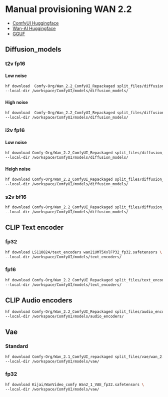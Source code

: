 # Manual provisioning WAN 2.2

- [ComfyUI Huggingface](https://huggingface.co/Comfy-Org/Wan_2.2_ComfyUI_Repackaged/tree/main/split_files)
- [Wan-AI Huggingface](https://huggingface.co/Wan-AI)
- [GGUF](https://huggingface.co/QuantStack)

## Diffusion_models

### t2v fp16

#### Low noise

```bash
hf download  Comfy-Org/Wan_2.2_ComfyUI_Repackaged split_files/diffusion_models/wan2.2_t2v_low_noise_14B_fp16.safetensors \
--local-dir /workspace/ComfyUI/models/diffusion_models/
```

#### High noise

```bash
hf download  Comfy-Org/Wan_2.2_ComfyUI_Repackaged split_files/diffusion_models/wan2.2_t2v_high_noise_14B_fp16.safetensors \
--local-dir /workspace/ComfyUI/models/diffusion_models/
``` 

### i2v fp16

#### Low noise

```bash
hf download Comfy-Org/Wan_2.2_ComfyUI_Repackaged split_files/diffusion_models/wan2.2_i2v_low_noise_14B_fp16.safetensors \
--local-dir /workspace/ComfyUI/models/diffusion_models/
```

#### Heigh noise

```bash
hf download Comfy-Org/Wan_2.2_ComfyUI_Repackaged split_files/diffusion_models/wan2.2_i2v_high_noise_14B_fp16.safetensors \
--local-dir /workspace/ComfyUI/models/diffusion_models/
```

### s2v bf16

```bash
hf download Comfy-Org/Wan_2.2_ComfyUI_Repackaged split_files/diffusion_models/wan2.2_s2v_14B_bf16.safetensors \
--local-dir /workspace/ComfyUI/models/diffusion_models/
```

## CLIP Text encoder

### fp32

```bash
hf download LS110824/text_encoders wan21UMT5XxlFP32_fp32.safetensors \
--local-dir /workspace/ComfyUI/models/text_encoders/
```

### fp16

```bash
hf download Comfy-Org/Wan_2.2_ComfyUI_Repackaged split_files/text_encoders/umt5_xxl_fp16.safetensors \
--local-dir /workspace/ComfyUI/models/text_encoders/
```

## CLIP Audio encoders

```bash
hf download Comfy-Org/Wan_2.2_ComfyUI_Repackaged split_files/audio_encoders/wav2vec2_large_english_fp16.safetensors \
--local-dir /workspace/ComfyUI/models/audio_encoders/
```

## Vae

### Standard

```bash
hf download Comfy-Org/Wan_2.1_ComfyUI_repackaged split_files/vae/wan_2.1_vae.safetensors \
--local-dir /workspace/ComfyUI/models/vae/
```

### fp32

```bash
hf download Kijai/WanVideo_comfy Wan2_1_VAE_fp32.safetensors \
--local-dir /workspace/ComfyUI/models/vae/
```



